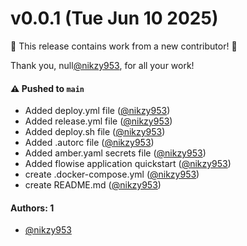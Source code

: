 # v0.0.1 (Tue Jun 10 2025)

:tada: This release contains work from a new contributor! :tada:

Thank you, null[@nikzy953](https://github.com/nikzy953), for all your work!

#### ⚠️ Pushed to `main`

- Added deploy.yml file ([@nikzy953](https://github.com/nikzy953))
- Added release.yml file ([@nikzy953](https://github.com/nikzy953))
- Added deploy.sh file ([@nikzy953](https://github.com/nikzy953))
- Added .autorc file ([@nikzy953](https://github.com/nikzy953))
- Added amber.yaml secrets file ([@nikzy953](https://github.com/nikzy953))
- Added flowise application quickstart ([@nikzy953](https://github.com/nikzy953))
- create .docker-compose.yml ([@nikzy953](https://github.com/nikzy953))
- create README.md ([@nikzy953](https://github.com/nikzy953))

#### Authors: 1

- [@nikzy953](https://github.com/nikzy953)
